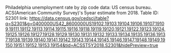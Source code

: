 Philadelphia unemployment rate by zip code
data: US census bureau. ACS(American Community Survey)'s 5year estimate from 2018. 
Table ID: S2301
link: 
https://data.census.gov/cedsci/table?q=S2301&g=0400000US42_8600000US19102,19103,19104,19106,19107,19109,19111,19112,19113,19114,19115,19116,19118,19119,19120,19121,19122,19123,19124,19125,19126,19127,19128,19129,19130,19131,19132,19133,19134,19135,19136,19137,19138,19139,19140,19141,19142,19143,19144,19145,19146,19147,19148,19149,19150,19151,19152,19153,19154&tid=ACSST5Y2018.S2301&hidePreview=true